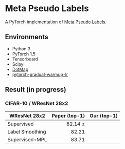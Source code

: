 # Meta Pseudo Labels
A PyTorch implementation of [Meta Pseudo Labels](https://arxiv.org/abs/2003.10580).

## Environments
* Python 3
* PyTorch 1.5
* Tensorboard
* Scipy
* [DotMap](https://github.com/drgrib/dotmap)
* [pytorch-gradual-warmup-lr](https://github.com/ildoonet/pytorch-gradual-warmup-lr)

## Result (in progress)
### CIFAR-10 / WResNet 28x2  
| WResNet 28x2      | Paper (top-1)    | Our (top-1)     |
|-------------------|-----------------:|----------------:|
| Supervised        | 82.14 &plusmn;           |                 |
| Label Smoothing   | 82.21            |                 |
| Supervised+MPL    | 83.71            |                 |
